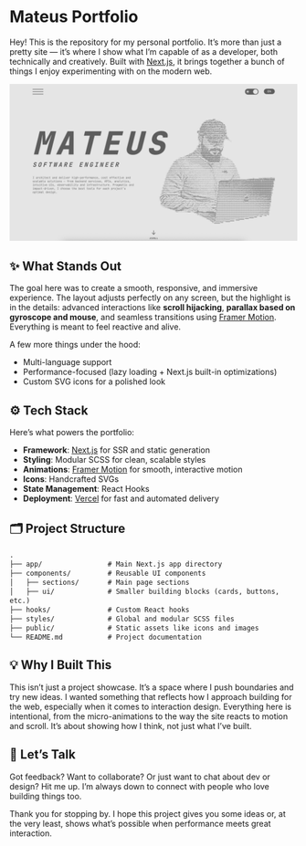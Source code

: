 # Mateus Portfolio

Hey! This is the repository for my personal portfolio. It’s more than just a pretty site — it’s where I show what I’m capable of as a developer, both technically and creatively. Built with [Next.js](https://nextjs.org), it brings together a bunch of things I enjoy experimenting with on the modern web.

![alt text](./assets/image/work_image/portfolio.png)

## ✨ What Stands Out

The goal here was to create a smooth, responsive, and immersive experience. The layout adjusts perfectly on any screen, but the highlight is in the details: advanced interactions like **scroll hijacking**, **parallax based on gyroscope and mouse**, and seamless transitions using [Framer Motion](https://www.framer.com/motion/). Everything is meant to feel reactive and alive.

A few more things under the hood:

- Multi-language support  
- Performance-focused (lazy loading + Next.js built-in optimizations)  
- Custom SVG icons for a polished look

## ⚙️ Tech Stack

Here’s what powers the portfolio:

- **Framework**: [Next.js](https://nextjs.org) for SSR and static generation  
- **Styling**: Modular SCSS for clean, scalable styles  
- **Animations**: [Framer Motion](https://www.framer.com/motion/) for smooth, interactive motion  
- **Icons**: Handcrafted SVGs  
- **State Management**: React Hooks  
- **Deployment**: [Vercel](https://vercel.com) for fast and automated delivery

## 🗂️ Project Structure

```plaintext
.
├── app/                # Main Next.js app directory
├── components/         # Reusable UI components
│   ├── sections/       # Main page sections
│   ├── ui/             # Smaller building blocks (cards, buttons, etc.)
├── hooks/              # Custom React hooks
├── styles/             # Global and modular SCSS files
├── public/             # Static assets like icons and images
└── README.md           # Project documentation
```

## 💡 Why I Built This

This isn’t just a project showcase. It’s a space where I push boundaries and try new ideas. I wanted something that reflects how I approach building for the web, especially when it comes to interaction design. Everything here is intentional, from the micro-animations to the way the site reacts to motion and scroll. It’s about showing how I think, not just what I’ve built.

## 🔗 Let’s Talk

Got feedback? Want to collaborate? Or just want to chat about dev or design? Hit me up. I’m always down to connect with people who love building things too.

Thank you for stopping by. I hope this project gives you some ideas or, at the very least, shows what’s possible when performance meets great interaction.

